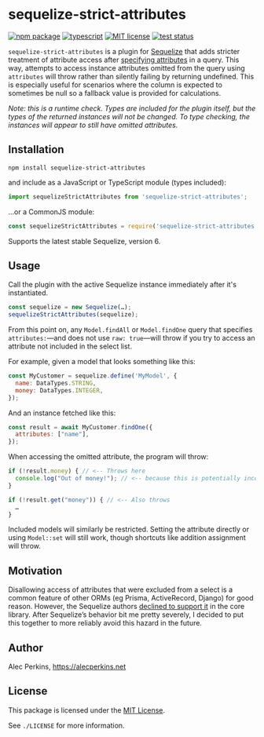 
# sequelize-strict-attributes

[![npm package](https://img.shields.io/npm/v/sequelize-strict-attributes)](https://www.npmjs.com/package/sequelize-strict-attributes) [![typescript](https://img.shields.io/npm/types/sequelize-strict-attributes)](https://github.com/alecperkins/sequelize-strict-attributes) [![MIT license](https://img.shields.io/npm/l/sequelize-strict-attributes)](https://github.com/alecperkins/sequelize-strict-attributes/blob/main/LICENSE) [![test status](https://github.com/alecperkins/sequelize-strict-attributes/actions/workflows/test.yml/badge.svg)](https://github.com/alecperkins/sequelize-strict-attributes/actions/workflows/test.yml)

`sequelize-strict-attributes` is a plugin for [Sequelize](https://sequelize.org) that adds stricter treatment of attribute access after [specifying attributes](https://sequelize.org/docs/v6/core-concepts/model-querying-basics/#specifying-attributes-for-select-queries) in a query. This way, attempts to access instance attributes omitted from the query using `attributes` will throw rather than silently failing by returning undefined. This is especially useful for scenarios where the column is expected to sometimes be null so a fallback value is provided for calculations.

_Note: this is a runtime check. Types are included for the plugin itself, but the types of the returned instances will not be changed. To type checking, the instances will appear to still have omitted attributes._


## Installation

`npm install sequelize-strict-attributes`

and include as a JavaScript or TypeScript module (types included):

```typescript
import sequelizeStrictAttributes from 'sequelize-strict-attributes';
```

…or a CommonJS module:

```javascript
const sequelizeStrictAttributes = require('sequelize-strict-attributes');
```

Supports the latest stable Sequelize, version 6.


## Usage

Call the plugin with the active Sequelize instance immediately after it's instantiated.

```javascript
const sequelize = new Sequelize(…);
sequelizeStrictAttributes(sequelize);
```

From this point on, any `Model.findAll` or `Model.findOne` query that specifies `attributes:`—and does not use `raw: true`—will throw if you try to access an attribute not included in the select list.

For example, given a model that looks something like this:

```javascript
const MyCustomer = sequelize.define('MyModel', {
  name: DataTypes.STRING,
  money: DataTypes.INTEGER,
});
```

And an instance fetched like this:

```javascript
const result = await MyCustomer.findOne({
  attributes: ["name"],
});
```

When accessing the omitted attribute, the program will throw:

```javascript
if (!result.money) { // <-- Throws here
  console.log("Out of money!"); // <-- because this is potentially incorrect since `money` was omitted.
}
```

```javascript
if (!result.get("money")) { // <-- Also throws
  …
}
```

Included models will similarly be restricted. Setting the attribute directly or using `Model::set` will still work, though shortcuts like addition assignment will throw.


## Motivation

Disallowing access of attributes that were excluded from a select is a common feature of other ORMs (eg Prisma, ActiveRecord, Django) for good reason. However, the Sequelize authors [declined to support it](https://github.com/sequelize/sequelize/issues/12108) in the core library. After Sequelize’s behavior bit me pretty severely, I decided to put this together to more reliably avoid this hazard in the future.


## Author

Alec Perkins, https://alecperkins.net


## License

This package is licensed under the [MIT License](https://opensource.org/licenses/MIT).

See `./LICENSE` for more information.
